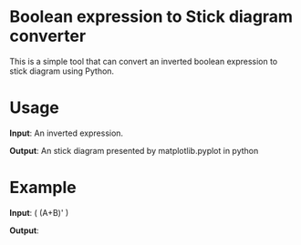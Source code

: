 # Boolean expression to Stick diagram converter

This is a simple tool that can convert an inverted boolean expression to stick diagram using Python.

# Usage

**Input**: An inverted expression.

**Output**: An stick diagram presented by matplotlib.pyplot in python

# Example

**Input**: \( (A+B)' \)

**Output**: 
